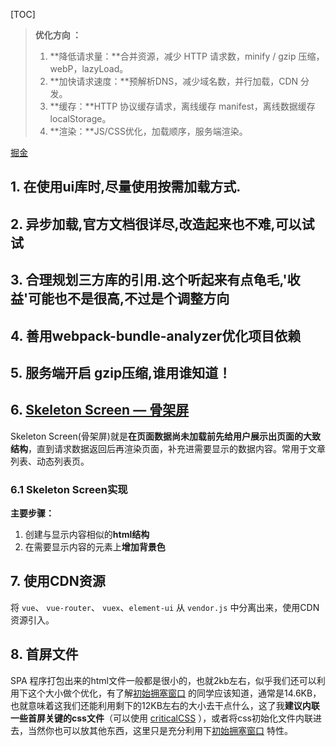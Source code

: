 [TOC]



> **优化方向 ：**
>
> 1. **降低请求量：**合并资源，减少 HTTP 请求数，minify / gzip 压缩，webP，lazyLoad。
> 2. **加快请求速度：**预解析DNS，减少域名数，并行加载，CDN 分发。
> 3. **缓存：**HTTP 协议缓存请求，离线缓存 manifest，离线数据缓存localStorage。
> 4. **渲染：**JS/CSS优化，加载顺序，服务端渲染。

[掘金](https://juejin.im/search?query=%E9%A6%96%E5%B1%8F%E4%BC%98%E5%8C%96&type=all)

## 1. 在使用ui库时,尽量使用按需加载方式. ##

## 2. 异步加载,官方文档很详尽,改造起来也不难,可以试试 ##

## 3. 合理规划三方库的引用.这个听起来有点龟毛,'收益'可能也不是很高,不过是个调整方向 ##

## 4. 善用webpack-bundle-analyzer优化项目依赖 ##

## 5. 服务端开启 gzip压缩,谁用谁知道！ ##

## 6. [Skeleton Screen — 骨架屏](https://blog.csdn.net/w178191520/article/details/79134110) ##

Skeleton Screen(骨架屏)就是**在页面数据尚未加载前先给用户展示出页面的大致结构**，直到请求数据返回后再渲染页面，补充进需要显示的数据内容。常用于文章列表、动态列表页。

### 6.1 Skeleton Screen实现 ###

**主要步骤：**

1. 创建与显示内容相似的**html结构** 
2. 在需要显示内容的元素上**增加背景色**

## 7. 使用CDN资源 ##

将 `vue`、 `vue-router`、 `vuex`、`element-ui` 从 `vendor.js` 中分离出来，使用CDN资源引入。

## 8. 首屏文件

SPA 程序打包出来的html文件一般都是很小的，也就2kb左右，似乎我们还可以利用下这个大小做个优化，有了解[初始拥塞窗口](https://tylercipriani.com/blog/2016/09/25/the-14kb-in-the-tcp-initial-window/) 的同学应该知道，通常是14.6KB，也就意味着这我们还能利用剩下的12KB左右的大小去干点什么，这了我**建议内联一些首屏关键的css文件**（可以使用 [criticalCSS](https://github.com/filamentgroup/criticalCSS) ），或者将css初始化文件内联进去，当然你也可以放其他东西，这里只是充分利用下[初始拥塞窗口](https://tylercipriani.com/blog/2016/09/25/the-14kb-in-the-tcp-initial-window/) 特性。